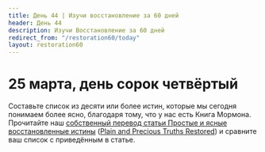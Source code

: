 ```yaml
---
title: Дeнь 44 | Изучи восстановление за 60 дней
header: День 44
description: Изучи Восстановление за 60 дней
redirect_from: "/restoration60/today"
layout: restoration60
---
```


# 25 марта, день сорок четвёртый

Составьте список из десяти или более истин, которые мы сегодня понимаем более ясно, благодаря тому, что у нас есть Книга Мормона. Прочитайте наш [собственный перевод статьи Простые и ясные восстановленные истины](/restoration60/articles/plain_and_precious) ([Plain and Precious Truths Restored](https://www.churchofjesuschrist.org/study/ensign/2006/10/plain-and-precious-truths-restored?lang=eng)) и сравните ваш список с приведённым в статье.